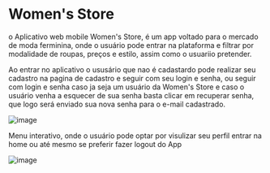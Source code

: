 <h1> Women's Store</h1>
o Aplicativo web mobile Women's Store, é um app voltado para o mercado de moda ferminina, onde o usuário pode entrar na plataforma e filtrar por modalidade de roupas, preços e estilo, assim como o usuariio pretender.

Ao entrar no aplicativo  o ususário que nao é cadastardo pode realizar seu cadastro na pagina de cadastro e seguir com seu login e senha, ou seguir com login e senha caso ja seja um usuário da Women's Store e caso o usuário venha a esquecer de sua senha basta clicar em recuperar senha, que logo será enviado sua nova senha para o e-mail cadastrado.

![image](https://user-images.githubusercontent.com/88889584/202318491-81bead78-b9e6-4c46-b636-a80a179c4921.png)


Menu interativo, onde o usuário pode optar por visulizar seu perfil entrar na home ou até mesmo se preferir fazer logout do App

![image](https://user-images.githubusercontent.com/88889584/202716630-2f387b4b-12f6-424c-a746-d634d2d28cad.png)

